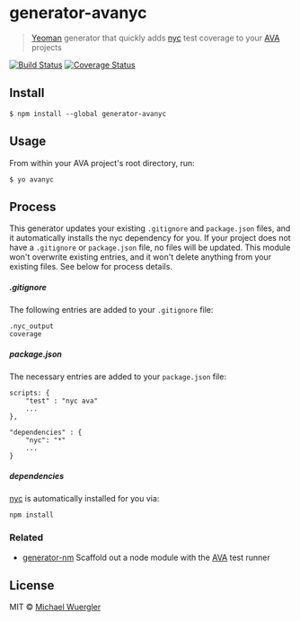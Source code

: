 # generator-avanyc 

> [Yeoman](http://yeoman.io/) generator that quickly adds [nyc](https://github.com/bcoe/nyc) test coverage to your [AVA](https://github.com/sindresorhus/ava) projects

[![Build Status](https://travis-ci.org/radiovisual/generator-avanyc.svg?branch=master)](https://travis-ci.org/radiovisual/generator-avanyc) [![Coverage Status](https://coveralls.io/repos/github/radiovisual/valid-file/badge.svg?branch=master)](https://coveralls.io/github/radiovisual/valid-file?branch=master)

## Install

```
$ npm install --global generator-avanyc
```


## Usage

From within your AVA project's root directory, run:

```
$ yo avanyc
```

## Process

This generator updates your existing `.gitignore` and `package.json` files, and it automatically installs the nyc
dependency for you. If your project does not have a `.gitignore` or `package.json` file, no files will be updated.
This module won't overwrite existing entries, and it won't delete anything from your existing files.
See below for process details.

##### .gitignore

The following entries are added to your `.gitignore` file:

```
.nyc_output
coverage
```

##### package.json

The necessary entries are added to your `package.json` file:

```
scripts: {
    "test" : "nyc ava"
    ...
},

"dependencies" : {
    "nyc": "*"
    ...
}
```

##### dependencies

[nyc](https://github.com/bcoe/nyc) is automatically installed for you via:

```
npm install
```

### Related

- [generator-nm](https://github.com/sindresorhus/generator-nm) Scaffold out a node module with the [AVA](https://github.com/sindresorhus/ava) test runner

## License

MIT © [Michael Wuergler](http://numetriclabs.com)
